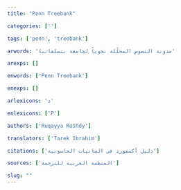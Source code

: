 ```yaml
---
title: "Penn Treebank"

categories: ['']

tags: ['penn', 'treebank']

arwords: 'مدونة النصوص المحلّلة نحوياً لجامعة بنسلفانيا'

arexps: []

enwords: ['Penn Treebank']

enexps: []

arlexicons: 'د'

enlexicons: ['P']

authors: ['Ruqayya Roshdy']

translators: ['Tarek Ibrahim']

citations: ['دليل أكسفورد في السانيات الحاسوبية']

sources: ['المنظمة العربية للترجمة']

slug: ""
---
```


